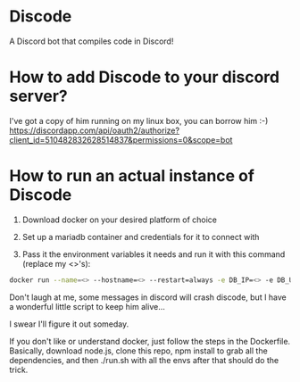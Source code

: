 # Discode
A Discord bot that compiles code in Discord!

# How to add Discode to your discord server?
I've got a copy of him running on my linux box, you can borrow him :-)
https://discordapp.com/api/oauth2/authorize?client_id=510482832628514837&permissions=0&scope=bot

# How to run an actual instance of Discode

1. Download docker on your desired platform of choice

2. Set up a mariadb container and credentials for it to connect with

3. Pass it the environment variables it needs and run it with this command (replace my <>'s):

```bash
docker run --name=<> --hostname=<> --restart=always -e DB_IP=<> -e DB_USERNAME=<> -e DB_PASSWORD=<> -e DB_PORT=<> -e DISCORD_KEY=<> -d jrcichra/discode:master
```
Don't laugh at me, some messages in discord will crash discode, but I have a wonderful little script to keep him alive...

I swear I'll figure it out someday.

If you don't like or understand docker, just follow the steps in the Dockerfile. Basically, download node.js, clone this repo, npm install to grab all the dependencies, and then ./run.sh with all the envs after that should do the trick.
